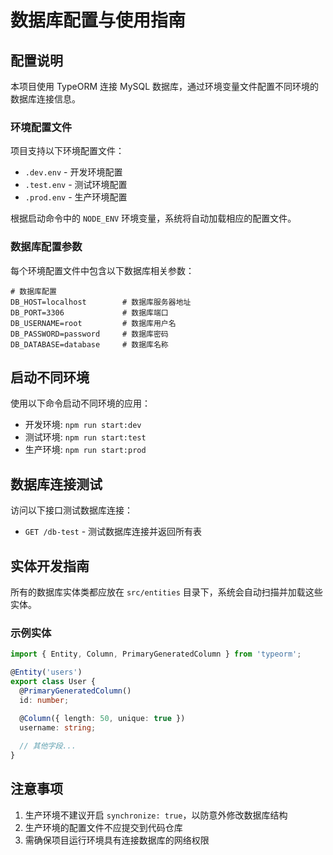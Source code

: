 # 数据库配置与使用指南

## 配置说明

本项目使用 TypeORM 连接 MySQL 数据库，通过环境变量文件配置不同环境的数据库连接信息。

### 环境配置文件

项目支持以下环境配置文件：

- `.dev.env` - 开发环境配置
- `.test.env` - 测试环境配置
- `.prod.env` - 生产环境配置

根据启动命令中的 `NODE_ENV` 环境变量，系统将自动加载相应的配置文件。

### 数据库配置参数

每个环境配置文件中包含以下数据库相关参数：

```
# 数据库配置
DB_HOST=localhost        # 数据库服务器地址
DB_PORT=3306             # 数据库端口
DB_USERNAME=root         # 数据库用户名
DB_PASSWORD=password     # 数据库密码
DB_DATABASE=database     # 数据库名称
```

## 启动不同环境

使用以下命令启动不同环境的应用：

- 开发环境: `npm run start:dev`
- 测试环境: `npm run start:test`  
- 生产环境: `npm run start:prod`

## 数据库连接测试

访问以下接口测试数据库连接：

- `GET /db-test` - 测试数据库连接并返回所有表

## 实体开发指南

所有的数据库实体类都应放在 `src/entities` 目录下，系统会自动扫描并加载这些实体。

### 示例实体

```typescript
import { Entity, Column, PrimaryGeneratedColumn } from 'typeorm';

@Entity('users')
export class User {
  @PrimaryGeneratedColumn()
  id: number;

  @Column({ length: 50, unique: true })
  username: string;
  
  // 其他字段...
}
```

## 注意事项

1. 生产环境不建议开启 `synchronize: true`，以防意外修改数据库结构
2. 生产环境的配置文件不应提交到代码仓库
3. 需确保项目运行环境具有连接数据库的网络权限
